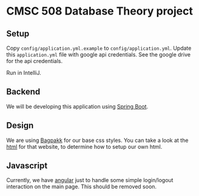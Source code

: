 # CMSC 508 Database Theory project

## Setup

Copy `config/application.yml.example` to `config/application.yml`. Update this `application.yml` file with google api credentials.
See the google drive for the api credentials.

Run in IntelliJ.

## Backend

We will be developing this application using [Spring Boot](https://projects.spring.io/spring-boot/).

## Design

We are using [Bagpakk](http://brutaldesign.github.io/bagpakk/) for our base css styles.
You can take a look at the [html](https://github.com/brutaldesign/bagpakk/blob/master/index.html) for that website, to determine how to setup our own html.

## Javascript

Currently, we have [angular](https://angularjs.org/) just to handle some simple login/logout interaction on the main page. This should be removed soon.
